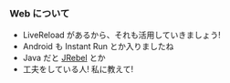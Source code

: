 ### Web について

* LiveReload があるから、それも活用していきましょう!
* Android も Instant Run とか入りましたね
* Java だと [JRebel](http://samuraism.com/products/zeroturnaround/jrebel) とか
* 工夫をしている人! 私に教えて!
